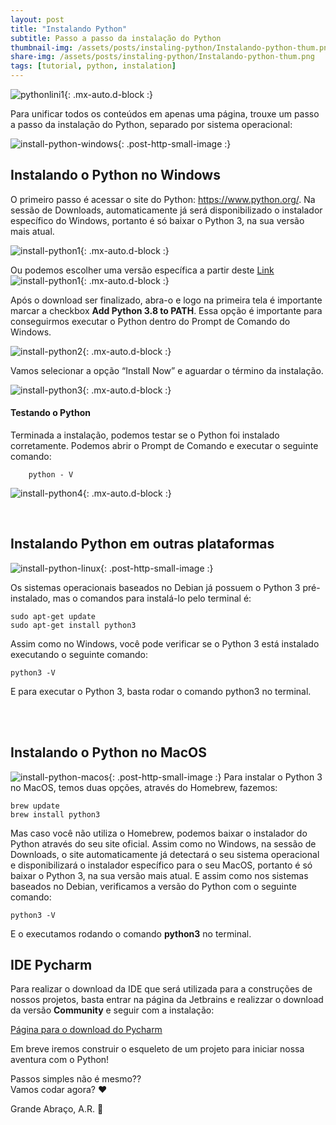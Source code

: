 ```yaml
---
layout: post
title: "Instalando Python"
subtitle: Passo a passo da instalação do Python
thumbnail-img: /assets/posts/instaling-python/Instalando-python-thum.png
share-img: /assets/posts/instaling-python/Instalando-python-thum.png
tags: [tutorial, python, instalation]
---
```

![pythonlini1](/assets/posts/instaling-python/Instalando-python.png){: .mx-auto.d-block :}

Para unificar todos os conteúdos em apenas uma página, trouxe um passo a passo da instalação do Python, separado por sistema operacional:

![install-python-windows](/assets/posts/instaling-python/windows.png){: .post-http-small-image :}
## Instalando o Python no Windows

O primeiro passo é acessar o site do Python: https://www.python.org/.
Na sessão de Downloads, automaticamente já será disponibilizado o instalador específico do Windows, portanto é só baixar o Python 3, na sua versão mais atual.

![install-python1](/assets/posts/instaling-python/installpython1.png){: .mx-auto.d-block :}

Ou podemos escolher uma versão específica a partir deste [Link](https://www.python.org/downloads/windows/)
![install-python1](/assets/posts/instaling-python/python-install.gif){: .mx-auto.d-block :}

Após o download ser finalizado, abra-o e logo na primeira tela é importante marcar a checkbox **Add Python 3.8 to PATH**. 
Essa opção é importante para conseguirmos executar o Python dentro do Prompt de Comando do Windows.

![install-python2](/assets/posts/instaling-python/installpython2.png){: .mx-auto.d-block :}

Vamos selecionar a opção “Install Now” e aguardar o término da instalação.

![install-python3](/assets/posts/instaling-python/installpython3.png){: .mx-auto.d-block :}

#### Testando o Python

Terminada a instalação, podemos testar se o Python foi instalado corretamente. Podemos abrir o Prompt de Comando e executar o seguinte comando:
~~~~
	python - V
~~~~

![install-python4](/assets/posts/instaling-python/installpython4.png){: .mx-auto.d-block :}

<br>

## Instalando Python em outras plataformas

![install-python-linux](/assets/posts/instaling-python/linux.png){: .post-http-small-image :}

Os sistemas operacionais baseados no Debian já possuem o Python 3 pré-instalado, mas o comandos para instalá-lo pelo terminal é:
~~~~
sudo apt-get update
sudo apt-get install python3
~~~~

Assim como no Windows, você pode verificar se o Python 3 está instalado executando o seguinte comando:
~~~~
python3 -V
~~~~
E para executar o Python 3, basta rodar o comando python3 no terminal.

<br>
<br>

## Instalando o Python no MacOS

![install-python-macos](/assets/posts/instaling-python/macos.png){: .post-http-small-image :}
Para instalar o Python 3 no MacOS, temos duas opções, através do Homebrew, fazemos:
~~~~
brew update
brew install python3
~~~~
Mas caso você não utiliza o Homebrew, podemos baixar o instalador do Python através do seu site oficial. Assim como no Windows, na sessão de Downloads, o site automaticamente já detectará o seu sistema operacional e disponibilizará o instalador específico para o seu MacOS, portanto é só baixar o Python 3, na sua versão mais atual.
E assim como nos sistemas baseados no Debian, verificamos a versão do Python com o seguinte comando:
~~~~
python3 -V
~~~~
E o executamos rodando o comando **python3** no terminal.


## IDE Pycharm

Para realizar o download da IDE que será utilizada para a construções de nossos projetos, basta entrar na página da Jetbrains e realizzar o download da versão **Community** e seguir com a instalação:

[Página para o download do Pycharm](https://www.jetbrains.com/pycharm/download/#section=windows)

Em breve iremos construir o esqueleto de um projeto para iniciar nossa aventura com o Python!



Passos simples não é mesmo?? 
<br>
Vamos codar agora? ❤️

Grande Abraço, A.R. 🙂
